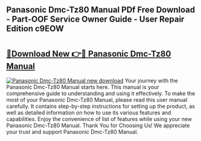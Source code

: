 ## Panasonic Dmc-Tz80 Manual PDf Free Download - Part-OOF Service Owner Guide - User Repair Edition c9EOW

# <h2><a href="http://cf11943.oget.top/?id=Panasonic+Dmc-Tz80+Manual">🔗Download New 👉🔴 Panasonic Dmc-Tz80 Manual</a></h2>

[![Panasonic Dmc-Tz80 Manual new download](https://i.imgur.com/5g1atiW.png)](http://cf11943.oget.top/?id=Panasonic+Dmc-Tz80+Manual)
Your journey with the Panasonic Dmc-Tz80 Manual starts here. This manual is your comprehensive guide to understanding and using it effectively. To make the most of your Panasonic Dmc-Tz80 Manual, please read this user manual carefully. It contains step-by-step instructions for setting up the product, as well as detailed information on how to use its various features and capabilities. Enjoy the convenience of list of features while using your new Panasonic Dmc-Tz80 Manual. Thank You for Choosing Us! We appreciate your trust and support Panasonic Dmc-Tz80 Manual.
